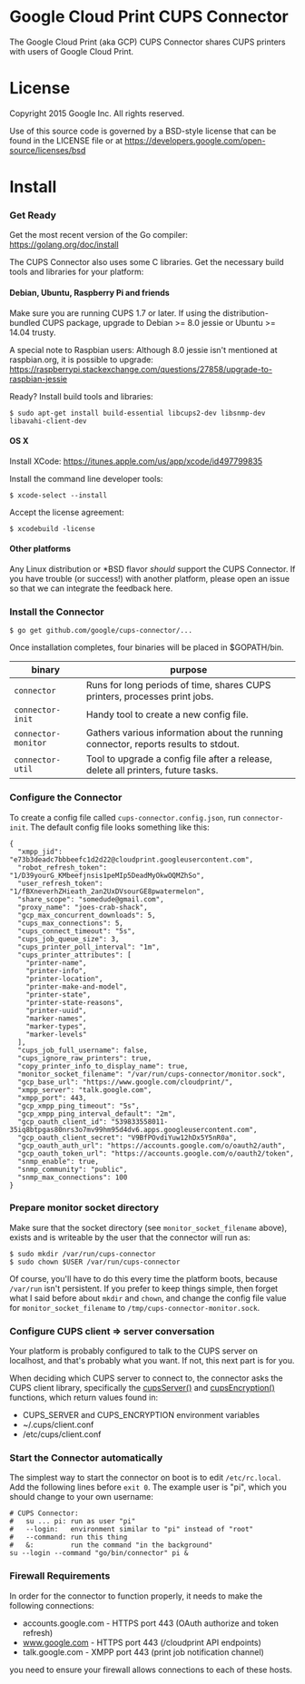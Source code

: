 # Google Cloud Print CUPS Connector
The Google Cloud Print (aka GCP) CUPS Connector shares CUPS printers with users of Google Cloud Print.

# License
Copyright 2015 Google Inc. All rights reserved.

Use of this source code is governed by a BSD-style
license that can be found in the LICENSE file or at
https://developers.google.com/open-source/licenses/bsd

# Install

### Get Ready
Get the most recent version of the Go compiler: https://golang.org/doc/install

The CUPS Connector also uses some C libraries. Get the necessary build tools and libraries for your platform:

#### Debian, Ubuntu, Raspberry Pi and friends
Make sure you are running CUPS 1.7 or later. If using the distribution-bundled CUPS package, upgrade to Debian >= 8.0 jessie or Ubuntu >= 14.04 trusty.

A special note to Raspbian users: Although 8.0 jessie isn't mentioned at raspbian.org, it is possible to upgrade: https://raspberrypi.stackexchange.com/questions/27858/upgrade-to-raspbian-jessie

Ready? Install build tools and libraries:
```
$ sudo apt-get install build-essential libcups2-dev libsnmp-dev libavahi-client-dev
```

#### OS X
Install XCode: https://itunes.apple.com/us/app/xcode/id497799835

Install the command line developer tools:
```
$ xcode-select --install
```

Accept the license agreement:
```
$ xcodebuild -license
```

#### Other platforms
Any Linux distribution or *BSD flavor _should_ support the CUPS Connector. If you have trouble (or success!) with another platform, please open an issue so that we can integrate the feedback here.

### Install the Connector
```
$ go get github.com/google/cups-connector/...
```

Once installation completes, four binaries will be placed in $GOPATH/bin.

binary              | purpose
------------------- | -------
`connector`         | Runs for long periods of time, shares CUPS printers, processes print jobs.
`connector-init`    | Handy tool to create a new config file.
`connector-monitor` | Gathers various information about the running connector, reports results to stdout.
`connector-util`    | Tool to upgrade a config file after a release, delete all printers, future tasks.

### Configure the Connector
To create a config file called `cups-connector.config.json`, run
`connector-init`. The default config file looks something like this:

```
{
  "xmpp_jid": "e73b3deadc7bbbeefc1d2d22@cloudprint.googleusercontent.com",
  "robot_refresh_token": "1/D39yourG_KMbeefjnsis1peMIp5DeadMyOkwOQMZhSo",
  "user_refresh_token": "1/fBXneverhZHieath_2an2UxDVsourGE8pwatermelon",
  "share_scope": "somedude@gmail.com",
  "proxy_name": "joes-crab-shack",
  "gcp_max_concurrent_downloads": 5,
  "cups_max_connections": 5,
  "cups_connect_timeout": "5s",
  "cups_job_queue_size": 3,
  "cups_printer_poll_interval": "1m",
  "cups_printer_attributes": [
    "printer-name",
    "printer-info",
    "printer-location",
    "printer-make-and-model",
    "printer-state",
    "printer-state-reasons",
    "printer-uuid",
    "marker-names",
    "marker-types",
    "marker-levels"
  ],
  "cups_job_full_username": false,
  "cups_ignore_raw_printers": true,
  "copy_printer_info_to_display_name": true,
  "monitor_socket_filename": "/var/run/cups-connector/monitor.sock",
  "gcp_base_url": "https://www.google.com/cloudprint/",
  "xmpp_server": "talk.google.com",
  "xmpp_port": 443,
  "gcp_xmpp_ping_timeout": "5s",
  "gcp_xmpp_ping_interval_default": "2m",
  "gcp_oauth_client_id": "539833558011-35iq8btpgas80nrs3o7mv99hm95d4dv6.apps.googleusercontent.com",
  "gcp_oauth_client_secret": "V9BfPOvdiYuw12hDx5Y5nR0a",
  "gcp_oauth_auth_url": "https://accounts.google.com/o/oauth2/auth",
  "gcp_oauth_token_url": "https://accounts.google.com/o/oauth2/token",
  "snmp_enable": true,
  "snmp_community": "public",
  "snmp_max_connections": 100
}
```

### Prepare monitor socket directory
Make sure that the socket directory (see `monitor_socket_filename` above),
exists and is writeable by the user that the connector will run as:
```
$ sudo mkdir /var/run/cups-connector
$ sudo chown $USER /var/run/cups-connector
```

Of course, you'll have to do this every time the platform boots, because
`/var/run` isn't persistent. If you prefer to keep things simple, then forget
what I said before about `mkdir` and `chown`, and change the config file value for
`monitor_socket_filename` to `/tmp/cups-connector-monitor.sock`.

### Configure CUPS client => server conversation
Your platform is probably configured to talk to the CUPS server on localhost,
and that's probably what you want. If not, this next part is for you.

When deciding which CUPS server to connect to, the connector asks the CUPS client
library, specifically the
[cupsServer()](https://www.cups.org/documentation.php/doc-2.0/api-cups.html#cupsServer)
and
[cupsEncryption()](https://www.cups.org/documentation.php/doc-2.0/api-cups.html#cupsEncryption)
functions, which return values found in:
- CUPS_SERVER and CUPS_ENCRYPTION environment variables
- ~/.cups/client.conf
- /etc/cups/client.conf

### Start the Connector automatically
The simplest way to start the connector on boot is to edit `/etc/rc.local`.
Add the following lines before `exit 0`. The example user is "pi", which
you should change to your own username:

```
# CUPS Connector:
#   su ... pi: run as user "pi"
#   --login:   environment similar to "pi" instead of "root"
#   --command: run this thing
#   &:         run the command "in the background"
su --login --command "go/bin/connector" pi &
```

### Firewall Requirements
In order for the connector to function properly, it needs to make the following connections:
- accounts.google.com - HTTPS port 443 (OAuth authorize and token refresh)
- www.google.com - HTTPS port 443 (/cloudprint API endpoints)
- talk.google.com - XMPP port 443 (print job notification channel)

you need to ensure your firewall allows connections to each of these hosts.
